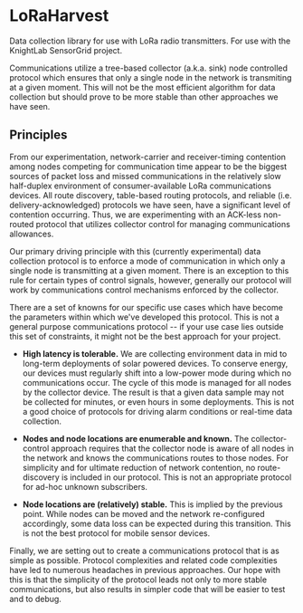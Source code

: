 # LoRaHarvest

Data collection library for use  with LoRa radio transmitters. For use with
the KnightLab SensorGrid project.

Communications utilize a tree-based collector (a.k.a. sink) node controlled
protocol which ensures that only a single node in the network is transmiting at
a given moment. This will not be the most efficient algorithm for data
collection but should prove to be more stable than other approaches we have seen.

## Principles

From our experimentation, network-carrier and receiver-timing contention among
nodes competing for communication time appear to be the biggest sources of
packet loss and missed communications in the relatively slow half-duplex
environment of consumer-available LoRa communications devices. All route
discovery, table-based routing protocols, and reliable (i.e. delivery-acknowledged)
protocols we have seen, have a significant level of contention occurring. Thus,
we are experimenting with an ACK-less non-routed protocol that utilizes
collector control for managing communications allowances.

Our primary driving principle with this (currently experimental) data
collection protocol is to enforce a mode of communication in which only a
single node is transmitting at a given moment. There is an exception to this
rule for certain types of control signals, however, generally our protocol will
work by communications control mechanisms enforced by the collector.

There are a set of knowns for our specific use cases which have become the
parameters within which we've developed this protocol. This is not a general
purpose communications protocol -- if your use case lies outside this set of
constraints, it might not be the best approach for your project.

 * **High latency is tolerable.** We are collecting environment data in mid to
   long-term deployments of solar powered devices. To conserve energy, our
   devices must regularly shift into a low-power mode during which no
   communications occur. The cycle of this mode is managed for all nodes by
   the collector device. The result is that a given data sample may not be
   collected for minutes, or even hours in some deployments. This is not a
   good choice of protocols for driving alarm conditions or real-time data
   collection.

 * **Nodes and node locations are enumerable and known.** The collector-control
   approach requires that the collector node is aware of all nodes in the
   network and knows the communications routes to those nodes. For simplicity
   and for ultimate reduction of network contention, no route-discovery is
   included in our protocol. This is not an appropriate protocol for ad-hoc
   unknown subscribers.

 * **Node locations are (relatively) stable.** This is implied by the previous
   point. While nodes can be moved and the network re-configured accordingly,
   some data loss can be expected during this transition. This is not the
   best protocol for mobile sensor devices.

Finally, we are setting out to create a communications protocol that is as
simple as possible. Protocol complexities and related code complexities have
led to numerous headaches in previous approaches. Our hope with this is that the
simplicity of the protocol leads not only to more stable communications, but
also results in simpler code that will be easier to test and to debug.
